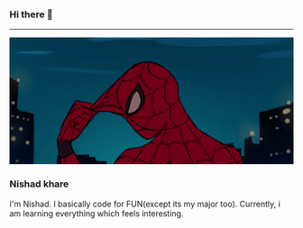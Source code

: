 ### Hi there 👋
--------------

<img src="https://github.com/Nishad-007/Nishad-007/blob/main/gifntext-gif.gif">

### Nishad khare
I'm Nishad. I basically code for FUN(except its my major too). Currently, i am learning everything which feels interesting.
